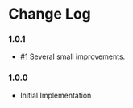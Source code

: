 # Change Log

### 1.0.1

- [#1] Several small improvements.

### 1.0.0

- Initial Implementation

[#1]: https://github.com/godaddy/out-of-band-cache/pull/1
